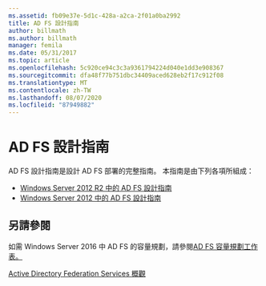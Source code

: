 ```yaml
---
ms.assetid: fb09e37e-5d1c-428a-a2ca-2f01a0ba2992
title: AD FS 設計指南
author: billmath
ms.author: billmath
manager: femila
ms.date: 05/31/2017
ms.topic: article
ms.openlocfilehash: 5c920ce94c3c3a9361794224d040e1dd3e908367
ms.sourcegitcommit: dfa48f77b751dbc34409aced628eb2f17c912f08
ms.translationtype: MT
ms.contentlocale: zh-TW
ms.lasthandoff: 08/07/2020
ms.locfileid: "87949882"
---
```

# <a name="ad-fs-design-guide"></a>AD FS 設計指南



AD FS 設計指南是設計 AD FS 部署的完整指南。  本指南是由下列各項所組成：

-   [Windows Server 2012 R2 中的 AD FS 設計指南](AD-FS-Design-Guide-in-Windows-Server-2012-R2.md)
-   [Windows Server 2012 中的 AD FS 設計指南](AD-FS-Design-Guide-in-Windows-Server-2012.md)



## <a name="see-also"></a>另請參閱
如需 Windows Server 2016 中 AD FS 的容量規劃，請參閱[AD FS 容量規劃工作表。](https://adfsdocs.blob.core.windows.net/adfs/ADFSCapacity2016.xlsx)

[Active Directory Federation Services 概觀](../../Active-Directory-Federation-Services.md)
